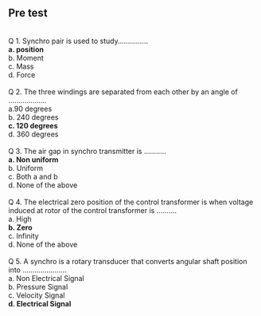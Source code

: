 ## Pre test
<br>
Q 1. Synchro pair is used to study...............<br>
<b>a. position <br></b>
b. Moment <br>
c. Mass <br>
d. Force<br>

<br>
Q 2. The three windings are separated from each other by an angle of ...................<br>
a.90 degrees<br>
b. 240 degrees<br>
<b>c. 120 degrees<br></b>
d. 360 degrees <br>

<br>
Q 3. The air gap in synchro transmitter is ...........<br>
<b>a. Non uniform<br></b>
b. Uniform <br>
c. Both a and b <br>
d. None of the above <br>

<br>
Q 4. The electrical zero position of the control transformer is when voltage induced at rotor of the control transformer is .......... <br>
a. High<br>
<b>b. Zero <br></b>
c. Infinity <br>
d. None of the above <br>

<br>
Q 5.  A synchro is a rotary transducer that converts angular shaft position into ......................<br>
a. Non Electrical Signal<br>
b. Pressure Signal<br>
c. Velocity Signal<br>
<b>d. Electrical Signal<br></b>
